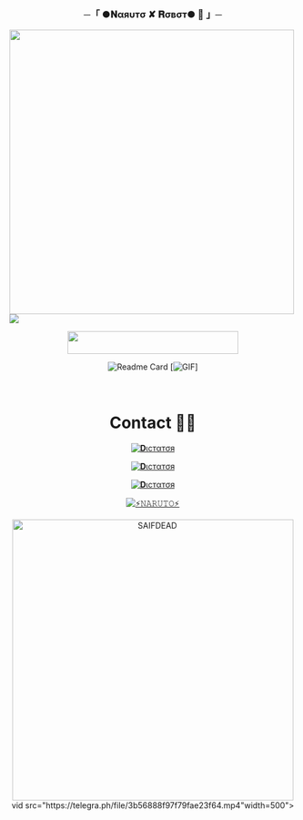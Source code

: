 
<h3 align="center">
    ─「 ●𝐍αяυтσ ✘ 𝐑σвσт● 🫧 」─
</h3>

<p3 align="center">
  <img src="https://graph.org/file/0bc8bb883ede5374da2ec.jpg"width="500">
</h3>


  <img src="https://readme-typing-svg.herokuapp.com?color=DC143C&center=true&lines=──+「+●+𝐍αяʋтσ+✘+𝐑σвσт+🫧+」+──;𝙰𝙽+𝙰𝙳𝚅𝙰𝙽𝙲𝙴𝙳+𝙶𝚁𝙾𝚄𝙿𝚂+𝙼𝙰𝙽𝙰𝙶𝙴𝙼𝙴𝙽𝚃+𝙱𝙾𝚃+💕&width=600&height=180">














<p align="center"><a href="https://dashboard.heroku.com/new?template=https://github.com/SAIFDEAD/NARUTO-ROBOT"> <img src="https://img.shields.io/badge/Deploy%20On%20Heroku-green?style=for-the-badge&logo=heroku" width="300" height="40.0"/></a></p>





![Readme Card](https://github-readme-stats.vercel.app/api/pin/?username=SAIFDEAD&repo=NARUTO-ROBOT&theme=flag-india)
[![GIF](https://github.com/SAIFDEAD/NARUTO-ROBOT/blob/main/SAIFDEAD.gif)]

 ㅤ ㅤ ㅤㅤ


# Contact 💖😎
<a href="https://t.me/SAIF_DICTATOR"><img title="𝐃ιcтαтσя" src="https://img.shields.io/badge/𝐃ιcтaтor-%23000000.svg?&style=for-the-badge&logo=telegram&logoColor=61DAFB"></a>


<a href="https://t.me/SAIFHELPGC"><img title="𝐃ιcтαтσя" src="https://img.shields.io/badge/𝙶𝚁𝙾𝚄𝙿-%23000000.svg?&style=for-the-badge&logo=telegram&logoColor=61DAFB"></a>


<a href="https://t.me/SAIFALLBOT"><img title="𝐃ιcтαтσя" src="https://img.shields.io/badge/𝙰𝙱𝙾𝚄𝚃-%23000000.svg?&style=for-the-badge&logo=telegram&logoColor=61DAFB"></a>



   [![⚡𝙽𝙰𝚁𝚄𝚃𝙾⚡](https://github-stats-alpha.vercel.app/api?username=SAIFDEAD "SAIF")](https://github-stats-alpha.vercel.app/api?username=SAIFDEAD   "NARUTO-ROBOT")
                  




<p><img width="494" align="center" src="https://github-readme-stats.vercel.app/api/top-langs?username=SAIFDEAD&show_icons=true&locale=en&layout=compact" alt="SAIFDEAD" 



 <h1 align="center">vid src="https://telegra.ph/file/3b56888f97f79fae23f64.mp4"width=500">
 </h1>
